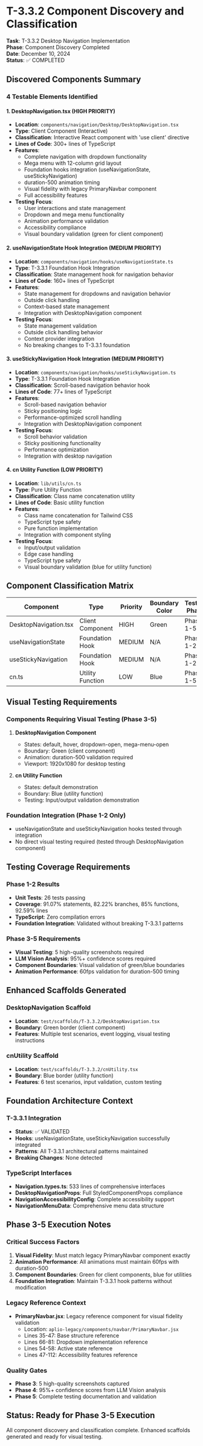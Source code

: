 # T-3.3.2 Component Discovery and Classification

**Task**: T-3.3.2 Desktop Navigation Implementation  
**Phase**: Component Discovery Completed  
**Date**: December 10, 2024  
**Status**: ✅ COMPLETED

## Discovered Components Summary

### 4 Testable Elements Identified

#### 1. DesktopNavigation.tsx (HIGH PRIORITY)
- **Location**: `components/navigation/Desktop/DesktopNavigation.tsx`
- **Type**: Client Component (Interactive)
- **Classification**: Interactive React component with 'use client' directive
- **Lines of Code**: 300+ lines of TypeScript
- **Features**: 
  - Complete navigation with dropdown functionality
  - Mega menu with 12-column grid layout
  - Foundation hooks integration (useNavigationState, useStickyNavigation)
  - duration-500 animation timing
  - Visual fidelity with legacy PrimaryNavbar component
  - Full accessibility features
- **Testing Focus**: 
  - User interactions and state management
  - Dropdown and mega menu functionality
  - Animation performance validation
  - Accessibility compliance
  - Visual boundary validation (green for client component)

#### 2. useNavigationState Hook Integration (MEDIUM PRIORITY)
- **Location**: `components/navigation/hooks/useNavigationState.ts`
- **Type**: T-3.3.1 Foundation Hook Integration
- **Classification**: State management hook for navigation behavior
- **Lines of Code**: 160+ lines of TypeScript
- **Features**:
  - State management for dropdowns and navigation behavior
  - Outside click handling
  - Context-based state management
  - Integration with DesktopNavigation component
- **Testing Focus**:
  - State management validation
  - Outside click handling behavior
  - Context provider integration
  - No breaking changes to T-3.3.1 foundation

#### 3. useStickyNavigation Hook Integration (MEDIUM PRIORITY)
- **Location**: `components/navigation/hooks/useStickyNavigation.ts`
- **Type**: T-3.3.1 Foundation Hook Integration
- **Classification**: Scroll-based navigation behavior hook
- **Lines of Code**: 77+ lines of TypeScript
- **Features**:
  - Scroll-based navigation behavior
  - Sticky positioning logic
  - Performance-optimized scroll handling
  - Integration with DesktopNavigation component
- **Testing Focus**:
  - Scroll behavior validation
  - Sticky positioning functionality
  - Performance optimization
  - Integration with desktop navigation

#### 4. cn Utility Function (LOW PRIORITY)
- **Location**: `lib/utils/cn.ts`
- **Type**: Pure Utility Function
- **Classification**: Class name concatenation utility
- **Lines of Code**: Basic utility function
- **Features**:
  - Class name concatenation for Tailwind CSS
  - TypeScript type safety
  - Pure function implementation
  - Integration with component styling
- **Testing Focus**:
  - Input/output validation
  - Edge case handling
  - TypeScript type safety
  - Visual boundary validation (blue for utility function)

## Component Classification Matrix

| Component | Type | Priority | Boundary Color | Testing Phase |
|-----------|------|----------|----------------|---------------|
| DesktopNavigation.tsx | Client Component | HIGH | Green | Phase 1-5 |
| useNavigationState | Foundation Hook | MEDIUM | N/A | Phase 1-2 |
| useStickyNavigation | Foundation Hook | MEDIUM | N/A | Phase 1-2 |
| cn.ts | Utility Function | LOW | Blue | Phase 1-5 |

## Visual Testing Requirements

### Components Requiring Visual Testing (Phase 3-5)
1. **DesktopNavigation Component**
   - States: default, hover, dropdown-open, mega-menu-open
   - Boundary: Green (client component)
   - Animation: duration-500 validation required
   - Viewport: 1920x1080 for desktop testing

2. **cn Utility Function**
   - States: default demonstration
   - Boundary: Blue (utility function)
   - Testing: Input/output validation demonstration

### Foundation Integration (Phase 1-2 Only)
- useNavigationState and useStickyNavigation hooks tested through integration
- No direct visual testing required (tested through DesktopNavigation component)

## Testing Coverage Requirements

### Phase 1-2 Results
- **Unit Tests**: 26 tests passing
- **Coverage**: 91.07% statements, 82.22% branches, 85% functions, 92.59% lines
- **TypeScript**: Zero compilation errors
- **Foundation Integration**: Validated without breaking T-3.3.1 patterns

### Phase 3-5 Requirements
- **Visual Testing**: 5 high-quality screenshots required
- **LLM Vision Analysis**: 95%+ confidence scores required
- **Component Boundaries**: Visual validation of green/blue boundaries
- **Animation Performance**: 60fps validation for duration-500 timing

## Enhanced Scaffolds Generated

### DesktopNavigation Scaffold
- **Location**: `test/scaffolds/T-3.3.2/DesktopNavigation.tsx`
- **Boundary**: Green border (client component)
- **Features**: Multiple test scenarios, event logging, visual testing instructions

### cnUtility Scaffold
- **Location**: `test/scaffolds/T-3.3.2/cnUtility.tsx`
- **Boundary**: Blue border (utility function)
- **Features**: 6 test scenarios, input validation, custom testing

## Foundation Architecture Context

### T-3.3.1 Integration
- **Status**: ✅ VALIDATED
- **Hooks**: useNavigationState, useStickyNavigation successfully integrated
- **Patterns**: All T-3.3.1 architectural patterns maintained
- **Breaking Changes**: None detected

### TypeScript Interfaces
- **Navigation.types.ts**: 533 lines of comprehensive interfaces
- **DesktopNavigationProps**: Full StyledComponentProps compliance
- **NavigationAccessibilityConfig**: Complete accessibility support
- **NavigationMenuData**: Comprehensive menu data structure

## Phase 3-5 Execution Notes

### Critical Success Factors
1. **Visual Fidelity**: Must match legacy PrimaryNavbar component exactly
2. **Animation Performance**: All animations must maintain 60fps with duration-500
3. **Component Boundaries**: Green for client components, blue for utilities
4. **Foundation Integration**: Maintain T-3.3.1 hook patterns without modification

### Legacy Reference Context
- **PrimaryNavbar.jsx**: Legacy reference component for visual fidelity validation
  - Location: `aplio-legacy/components/navbar/PrimaryNavbar.jsx`
  - Lines 35-47: Base structure reference
  - Lines 66-81: Dropdown implementation reference
  - Lines 54-58: Active state reference
  - Lines 47-112: Accessibility features reference 

### Quality Gates
- **Phase 3**: 5 high-quality screenshots captured
- **Phase 4**: 95%+ confidence scores from LLM Vision analysis
- **Phase 5**: Complete testing documentation and validation

## Status: Ready for Phase 3-5 Execution
All component discovery and classification complete. Enhanced scaffolds generated and ready for visual testing.
